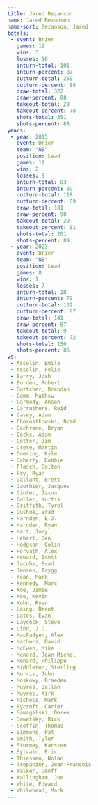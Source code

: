 ```yaml
---
title: Jared Bezanson
name: Jared Bezanson
name-sort: Bezanson, Jared
totals:
 - event: Brier
   games: 19
   wins: 3
   losses: 16
   inturn-total: 101
   inturn-percent: 87
   outturn-total: 250
   outturn-percent: 88
   draw-total: 322
   draw-percent: 88
   takeout-total: 29
   takeout-percent: 78
   shots-total: 351
   shots-percent: 88
years:
 - year: 2015
   event: Brier
   team: "NB"
   position: Lead
   games: 11
   wins: 2
   losses: 9
   inturn-total: 83
   inturn-percent: 89
   outturn-total: 118
   outturn-percent: 89
   draw-total: 181
   draw-percent: 90
   takeout-total: 20
   takeout-percent: 81
   shots-total: 201
   shots-percent: 89
 - year: 2023
   event: Brier
   team: "NB"
   position: Lead
   games: 8
   wins: 1
   losses: 7
   inturn-total: 18
   inturn-percent: 79
   outturn-total: 132
   outturn-percent: 87
   draw-total: 141
   draw-percent: 87
   takeout-total: 9
   takeout-percent: 72
   shots-total: 150
   shots-percent: 86
vs:
 - Asselin, Emile
 - Asselin, Felix
 - Barry, Josh
 - Borden, Robert
 - Bottcher, Brendan
 - Camm, Mathew
 - Carmody, Anson
 - Carruthers, Reid
 - Casey, Adam
 - Chorostkowski, Brad
 - Cochrane, Bryan
 - Cocks, Adam
 - Cotter, Jim
 - Crete, Martin
 - Doering, Kyle
 - Doherty, Robbie
 - Flasch, Colton
 - Fry, Ryan
 - Gallant, Brett
 - Gauthier, Jacques
 - Ginter, Jason
 - Goller, Kurtis
 - Griffith, Tyrel
 - Gushue, Brad
 - Harnden, E.J.
 - Harnden, Ryan
 - Hart, Joey
 - Hebert, Ben
 - Hodgson, Colin
 - Horvath, Alex
 - Howard, Scott
 - Jacobs, Brad
 - Jensen, Trygg
 - Kean, Mark
 - Kennedy, Marc
 - Koe, Jamie
 - Koe, Kevin
 - Kuhn, Ryan
 - Laing, Brent
 - Latos, Evan
 - Laycock, Steve
 - Lind, J.D.
 - MacFadyen, Alex
 - Mathers, David
 - McEwen, Mike
 - Menard, Jean-Michel
 - Menard, Philippe
 - Middleton, Sterling
 - Morris, John
 - Moskowy, Braeden
 - Muyres, Dallan
 - Muyres, Kirk
 - Nichols, Mark
 - Rycroft, Carter
 - Samagalski, Derek
 - Sawatsky, Rick
 - Scoffin, Thomas
 - Simmons, Pat
 - Smith, Tyler
 - Sturmay, Karsten
 - Sylvain, Eric
 - Thiessen, Nolan
 - Trepanier, Jean-Francois
 - Walker, Geoff
 - Wallingham, Joe
 - White, Edward
 - Whitehead, Mark
---
```

